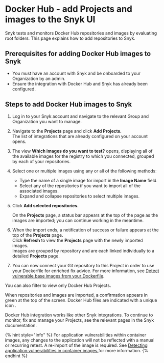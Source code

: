 # Docker Hub - add Projects and images to the Snyk UI

Snyk tests and monitors Docker Hub repositories and images by evaluating root folders. This page explains how to add repositories to Snyk.

## **Prerequisites for adding Docker Hub images to Snyk**

* You must have an account with Snyk and be onboarded to your Organization by an admin.
* Ensure the integration with Docker Hub and Snyk has already been configured.

## **Steps to add Docker Hub images to Snyk**

1. Log in to your Snyk account and navigate to the relevant Group and Organization you want to manage.
2. Navigate to the **Projects** page and click **Add Projects**.\
   The list of integrations that are already configured on your account opens.
3. The view **Which images do you want to test?** opens, displaying all of the available images for the registry to which you connected, grouped by each of your repositories.
4. Select one or multiple images using any or all of the following methods:
   * Type the name of a single image for import in the **Image Name** field.
   * Select any of the repositories if you want to import all of the associated images.
   * Expand and collapse repositories to select multiple images.
5.  Click **Add selected repositories**.

    On the **Projects** page, a status bar appears at the top of the page as the images are imported; you can continue working in the meantime.
6. When the import ends, a notification of success or failure appears at the top of the **Projects** page.\
   Click **Refresh** to view the **Projects** page with the newly imported images.\
   Images are grouped by repository and are each linked individually to a detailed **Projects** page.
7. You can now connect your Git repository to this Project in order to use your Dockerfile for enriched fix advice. For more information, see [Detect vulnerable base images from your Dockerfile](../../scan-your-dockerfile/detect-vulnerable-base-images-from-your-dockerfile.md).

You can also filter to view only Docker Hub Projects.

When repositories and images are imported, a confirmation appears in green at the top of the screen. Docker Hub files are indicated with a unique icon .

Docker Hub integration works like other Snyk integrations. To continue to monitor, fix and manage your Projects, see the relevant pages in the Snyk documentation.

{% hint style="info" %}
For application vulnerabilities within container images, any changes to the application will not be reflected with a manual or recurring retest. A re-import of the image is required. See [Detecting application vulnerabilities in container images ](../../use-snyk-container/detect-application-vulnerabilities-in-container-images.md)for more information.
{% endhint %}
